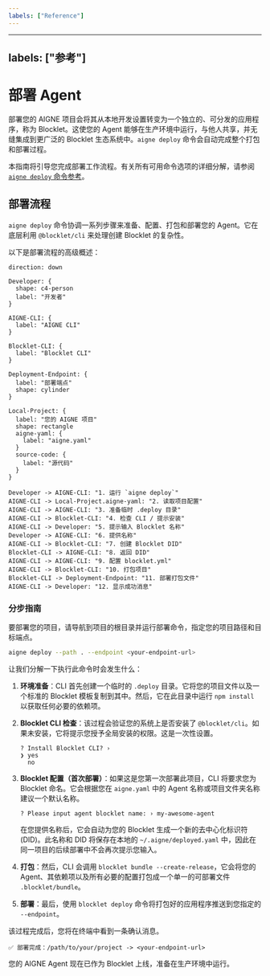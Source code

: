 ```yaml
---
labels: ["Reference"]
---
```


---
labels: ["参考"]
---

# 部署 Agent

部署您的 AIGNE 项目会将其从本地开发设置转变为一个独立的、可分发的应用程序，称为 Blocklet。这使您的 Agent 能够在生产环境中运行，与他人共享，并无缝集成到更广泛的 Blocklet 生态系统中。`aigne deploy` 命令会自动完成整个打包和部署过程。

本指南将引导您完成部署工作流程。有关所有可用命令选项的详细分解，请参阅 [`aigne deploy` 命令参考](./command-reference-deploy.md)。

## 部署流程

`aigne deploy` 命令协调一系列步骤来准备、配置、打包和部署您的 Agent。它在底层利用 `@blocklet/cli` 来处理创建 Blocklet 的复杂性。

以下是部署流程的高级概述：

```d2
direction: down

Developer: {
  shape: c4-person
  label: "开发者"
}

AIGNE-CLI: {
  label: "AIGNE CLI"
}

Blocklet-CLI: {
  label: "Blocklet CLI"
}

Deployment-Endpoint: {
  label: "部署端点"
  shape: cylinder
}

Local-Project: {
  label: "您的 AIGNE 项目"
  shape: rectangle
  aigne-yaml: {
    label: "aigne.yaml"
  }
  source-code: {
    label: "源代码"
  }
}

Developer -> AIGNE-CLI: "1. 运行 `aigne deploy`"
AIGNE-CLI -> Local-Project.aigne-yaml: "2. 读取项目配置"
AIGNE-CLI -> AIGNE-CLI: "3. 准备临时 .deploy 目录"
AIGNE-CLI -> Blocklet-CLI: "4. 检查 CLI / 提示安装"
AIGNE-CLI -> Developer: "5. 提示输入 Blocklet 名称"
Developer -> AIGNE-CLI: "6. 提供名称"
AIGNE-CLI -> Blocklet-CLI: "7. 创建 Blocklet DID"
Blocklet-CLI -> AIGNE-CLI: "8. 返回 DID"
AIGNE-CLI -> AIGNE-CLI: "9. 配置 blocklet.yml"
AIGNE-CLI -> Blocklet-CLI: "10. 打包项目"
Blocklet-CLI -> Deployment-Endpoint: "11. 部署打包文件"
AIGNE-CLI -> Developer: "12. 显示成功消息"

```

### 分步指南

要部署您的项目，请导航到项目的根目录并运行部署命令，指定您的项目路径和目标端点。

```bash Command icon=lucide:terminal
aigne deploy --path . --endpoint <your-endpoint-url>
```

让我们分解一下执行此命令时会发生什么：

1.  **环境准备**：CLI 首先创建一个临时的 `.deploy` 目录。它将您的项目文件以及一个标准的 Blocklet 模板复制到其中。然后，它在此目录中运行 `npm install` 以获取任何必要的依赖项。

2.  **Blocklet CLI 检查**：该过程会验证您的系统上是否安装了 `@blocklet/cli`。如果未安装，它将提示您授予全局安装的权限。这是一次性设置。

    ```
    ? Install Blocklet CLI? ›
    ❯ yes
      no
    ```

3.  **Blocklet 配置（首次部署）**：如果这是您第一次部署此项目，CLI 将要求您为 Blocklet 命名。它会根据您在 `aigne.yaml` 中的 Agent 名称或项目文件夹名称建议一个默认名称。

    ```
    ? Please input agent blocklet name: › my-awesome-agent
    ```

    在您提供名称后，它会自动为您的 Blocklet 生成一个新的去中心化标识符 (DID)。此名称和 DID 将保存在本地的 `~/.aigne/deployed.yaml` 中，因此在同一项目的后续部署中不会再次提示您输入。

4.  **打包**：然后，CLI 会调用 `blocklet bundle --create-release`，它会将您的 Agent、其依赖项以及所有必要的配置打包成一个单一的可部署文件 `.blocklet/bundle`。

5.  **部署**：最后，使用 `blocklet deploy` 命令将打包好的应用程序推送到您指定的 `--endpoint`。

该过程完成后，您将在终端中看到一条确认消息。

```
✅ 部署完成：/path/to/your/project -> <your-endpoint-url>
```

您的 AIGNE Agent 现在已作为 Blocklet 上线，准备在生产环境中运行。

